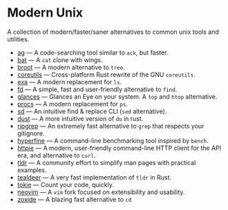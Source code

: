 # Modern Unix

A collection of modern/faster/saner alternatives to common unix tools and utilities.

* [ag](https://github.com/ggreer/the_silver_searcher) — A code-searching tool similar to `ack`, but faster.
* [bat](https://github.com/sharkdp/bat) — A `cat` clone with wings.
* [broot](https://github.com/Canop/broot) — A modern alternative to `tree`.
* [coreutils](https://github.com/uutils/coreutils) — Cross-platform Rust rewrite of the GNU `coreutils`.
* [exa](https://github.com/ogham/exa) — A modern replacement for `ls`.
* [fd](https://github.com/sharkdp/fd) — A simple, fast and user-friendly alternative to `find`.
* [glances](https://github.com/nicolargo/glances) — Glances an Eye on your system. A `top` and `htop` alternative.
* [procs](https://github.com/dalance/procs) — A modern replacement for `ps`.
* [sd](https://github.com/chmln/sd) — An intuitive find & replace CLI (`sed` alternative).
* [dust](https://github.com/bootandy/dust) — A more intuitive version of `du` in rust.
* [ripgrep](https://github.com/BurntSushi/ripgrep) — An extremely fast alternative to `grep` that respects your gitignore. 
* [hyperfine](https://github.com/sharkdp/hyperfine) — A command-line benchmarking tool inspired by `bench`.
* [httpie](https://github.com/httpie/httpie) — A modern, user-friendly command-line HTTP client for the API era, and alternative to `curl`.
* [tldr](https://github.com/tldr-pages/tldr) — A community effort to simplify man pages with practical examples. 
* [tealdeer](https://github.com/dbrgn/tealdeer) — A very fast implementation of `tldr` in Rust.
* [tokie](https://github.com/XAMPPRocky/tokei) — Count your code, quickly. 
* [neovim](https://github.com/neovim/neovim) — A `vim` fork focused on extensibility and usability.
* [zoxide](https://github.com/ajeetdsouza/zoxide) — A blazing fast alternative to `cd`
